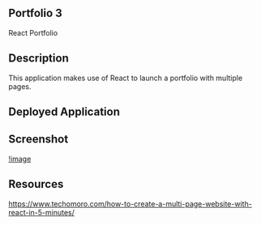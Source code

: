 ## Portfolio 3
React Portfolio
## Description
This application makes use of React to launch a portfolio with multiple pages.

## Deployed Application

## Screenshot
[!image](public/assets/images/pgshot.jpg)

## Resources
https://www.techomoro.com/how-to-create-a-multi-page-website-with-react-in-5-minutes/
